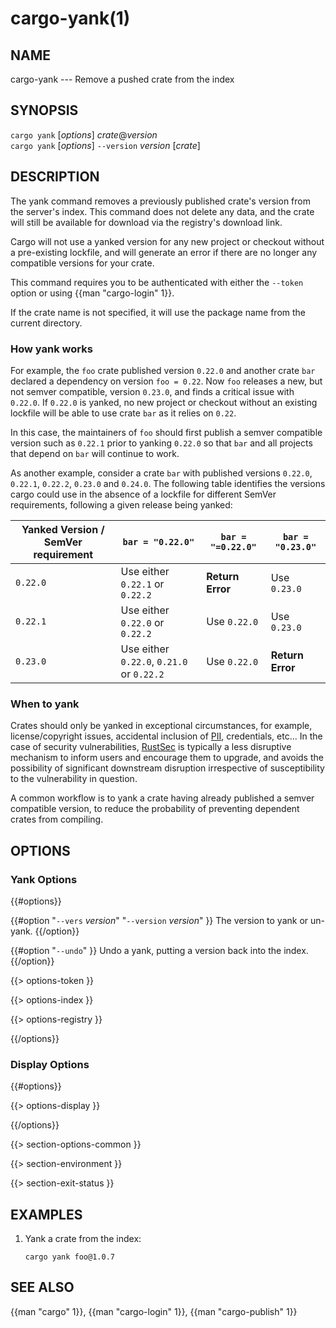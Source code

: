 # cargo-yank(1)

## NAME

cargo-yank --- Remove a pushed crate from the index

## SYNOPSIS

`cargo yank` [_options_] _crate_@_version_\
`cargo yank` [_options_] `--version` _version_ [_crate_]

## DESCRIPTION

The yank command removes a previously published crate's version from the
server's index. This command does not delete any data, and the crate will
still be available for download via the registry's download link.

Cargo will not use a yanked version for any new project or checkout without a
pre-existing lockfile, and will generate an error if there are no longer
any compatible versions for your crate.

This command requires you to be authenticated with either the `--token` option
or using {{man "cargo-login" 1}}.

If the crate name is not specified, it will use the package name from the
current directory.

### How yank works

For example, the `foo` crate published version `0.22.0` and another crate `bar`
declared a dependency on version `foo = 0.22`. Now `foo` releases a new, but
not semver compatible, version `0.23.0`, and finds a critical issue with `0.22.0`.
If `0.22.0` is yanked, no new project or checkout without an existing lockfile will be
able to use crate `bar` as it relies on `0.22`.

In this case, the maintainers of `foo` should first publish a semver compatible version
such as `0.22.1` prior to yanking `0.22.0` so that `bar` and all projects that depend
on `bar` will continue to work.

As another example, consider a crate `bar` with published versions `0.22.0`, `0.22.1`, 
`0.22.2`, `0.23.0` and `0.24.0`. The following table identifies the versions
cargo could use in the absence of a lockfile for different SemVer requirements,
following a given release being yanked:

| Yanked Version / SemVer requirement | `bar = "0.22.0"`                          | `bar = "=0.22.0"` | `bar = "0.23.0"` |
|-------------------------------------|-------------------------------------------|-------------------|------------------|
| `0.22.0`                            | Use either `0.22.1` or `0.22.2`           | **Return Error**  | Use `0.23.0`     |
| `0.22.1`                            | Use either `0.22.0` or `0.22.2`           | Use `0.22.0`      | Use `0.23.0`     |
| `0.23.0`                            | Use either `0.22.0`, `0.21.0` or `0.22.2` | Use `0.22.0`      | **Return Error** |

### When to yank

Crates should only be yanked in exceptional circumstances, for example,
license/copyright issues, accidental inclusion of
[PII](https://en.wikipedia.org/wiki/Personal_data), credentials, etc...
In the case of security vulnerabilities, [RustSec](https://rustsec.org/) is
typically a less disruptive mechanism to inform users and encourage them to
upgrade, and avoids the possibility of significant downstream disruption
irrespective of susceptibility to the vulnerability in question.

A common workflow is to yank a crate having already published a semver compatible version,
to reduce the probability of preventing dependent crates from compiling.

## OPTIONS

### Yank Options

{{#options}}

{{#option "`--vers` _version_" "`--version` _version_" }}
The version to yank or un-yank.
{{/option}}

{{#option "`--undo`" }}
Undo a yank, putting a version back into the index.
{{/option}}

{{> options-token }}

{{> options-index }}

{{> options-registry }}

{{/options}}

### Display Options

{{#options}}

{{> options-display }}

{{/options}}

{{> section-options-common }}

{{> section-environment }}

{{> section-exit-status }}

## EXAMPLES

1. Yank a crate from the index:

       cargo yank foo@1.0.7

## SEE ALSO
{{man "cargo" 1}}, {{man "cargo-login" 1}}, {{man "cargo-publish" 1}}
